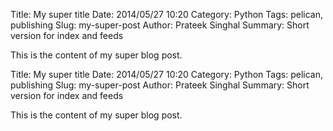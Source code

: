 Title: My super title
Date: 2014/05/27 10:20
Category: Python
Tags: pelican, publishing
Slug: my-super-post
Author: Prateek Singhal
Summary: Short version for index and feeds

This is the content of my super blog post.


Title: My super title
Date: 2014/05/27 10:20
Category: Python
Tags: pelican, publishing
Slug: my-super-post
Author: Prateek Singhal
Summary: Short version for index and feeds

This is the content of my super blog post.